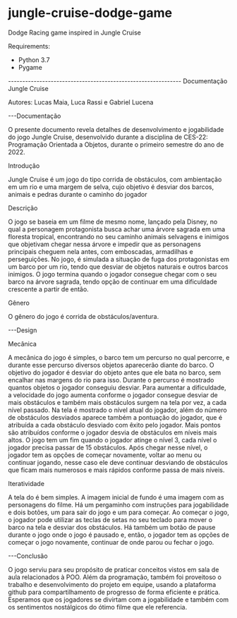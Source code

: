 # jungle-cruise-dodge-game
Dodge Racing game inspired in Jungle Cruise

Requirements:
- Python 3.7
- Pygame

------------------------------------------------------------- Documentação Jungle Cruise

Autores: Lucas Maia, Luca Rassi e Gabriel Lucena

---Documentação

O presente documento revela detalhes de desenvolvimento e jogabilidade do jogo Jungle Cruise, desenvolvido durante a disciplina de CES-22: Programação Orientada a Objetos, durante o primeiro semestre do ano de 2022.

Introdução

Jungle Cruise é um jogo do tipo corrida de obstáculos, com ambientação em um rio e uma margem de selva, cujo objetivo é desviar dos barcos, animais e pedras durante o caminho do jogador

Descrição

O jogo se baseia em um filme de mesmo nome, lançado pela Disney, no qual a personagem protagonista busca achar uma árvore sagrada em uma floresta tropical, encontrando no seu caminho animais selvagens e inimigos que objetivam chegar nessa árvore e impedir que as personagens principais cheguem nela antes, com emboscadas, armadilhas e perseguições. No jogo, é simulada a situação de fuga dos protagonistas em um barco por um rio, tendo que desviar de objetos naturais e outros barcos inimigos. O jogo termina quando o jogador consegue chegar com o seu barco na árvore sagrada, tendo opção de continuar em uma dificuldade crescente a partir de então.

Gênero

O gênero do jogo é corrida de obstáculos/aventura.

---Design

Mecânica

A mecânica do jogo é simples, o barco tem um percurso no qual percorre, e durante esse percurso diversos objetos aparecerão diante do barco. O objetivo do jogador é desviar do objeto antes que ele bata no barco, sem encalhar nas margens do rio para isso. Durante o percurso é mostrado quantos objetos o jogador conseguiu desviar. Para aumentar a dificuldade, a velocidade do jogo aumenta conforme o jogador consegue desviar de mais obstáculos e também mais obstáculos surgem na tela por vez, a cada nível passado. Na tela é mostrado o nível atual do jogador, além do número de obstáculos desviados aparece também a pontuação do jogador, que é atribuída a cada obstáculo desviado com êxito pelo jogador. Mais pontos são atribuídos conforme o jogador desvia de obstáculos em níveis mais altos. O jogo tem um fim quando o jogador atinge o nível 3, cada nível o jogador precisa passar de 15 obstáculos. Após chegar nesse nível, o jogador tem as opções de começar novamente, voltar ao menu ou continuar jogando, nesse caso ele deve continuar desviando de obstáculos que ficam mais numerosos e mais rápidos conforme passa de mais níveis.

Iteratividade

A tela do é bem simples. A imagem inicial de fundo é uma imagem com as personagens do filme. Há um pergaminho com instruções para jogabilidade e dois botões, um para sair do jogo e um para começar. Ao começar o jogo, o jogador pode utilizar as teclas de setas no seu teclado para mover o barco na tela e desviar dos obstáculos. Há também um botão de pause durante o jogo onde o jogo é pausado e, então, o jogador tem as opções de começar o jogo novamente, continuar de onde parou ou fechar o jogo.

---Conclusão

O jogo serviu para seu propósito de praticar conceitos vistos em sala de aula relacionados à POO. Além da programação, também foi proveitoso o trabalho e desenvolvimento do projeto em equipe, usando a plataforma github para compartilhamento de progresso de forma eficiente e prática. Esperamos que os jogadores se divirtam com a jogabilidade e também com os sentimentos nostálgicos do ótimo filme que ele referencia.

